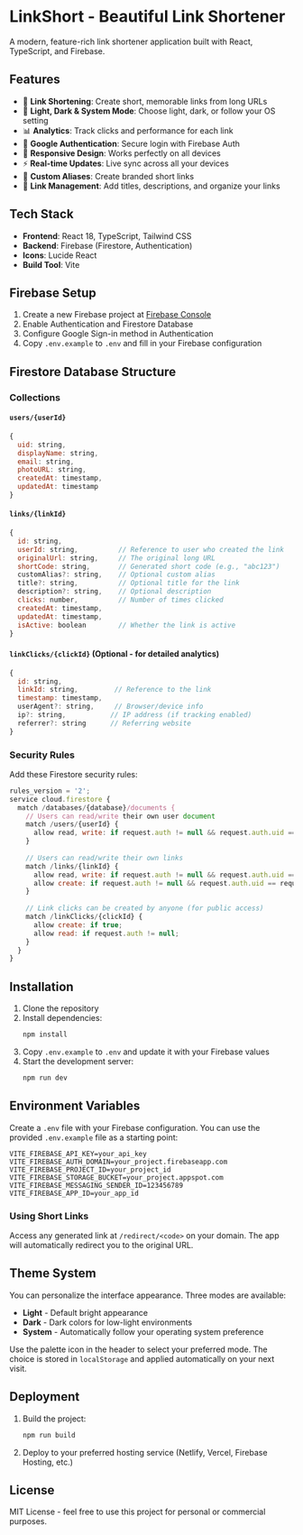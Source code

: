 # LinkShort - Beautiful Link Shortener

A modern, feature-rich link shortener application built with React, TypeScript, and Firebase.

## Features

- 🔗 **Link Shortening**: Create short, memorable links from long URLs
- 🎨 **Light, Dark & System Mode**: Choose light, dark, or follow your OS setting
- 📊 **Analytics**: Track clicks and performance for each link
- 🔐 **Google Authentication**: Secure login with Firebase Auth
- 📱 **Responsive Design**: Works perfectly on all devices
- ⚡ **Real-time Updates**: Live sync across all your devices
- 🎯 **Custom Aliases**: Create branded short links
- 📝 **Link Management**: Add titles, descriptions, and organize your links

## Tech Stack

- **Frontend**: React 18, TypeScript, Tailwind CSS
- **Backend**: Firebase (Firestore, Authentication)
- **Icons**: Lucide React
- **Build Tool**: Vite

## Firebase Setup

1. Create a new Firebase project at [Firebase Console](https://console.firebase.google.com)
2. Enable Authentication and Firestore Database
3. Configure Google Sign-in method in Authentication
4. Copy `.env.example` to `.env` and fill in your Firebase configuration

## Firestore Database Structure

### Collections

#### `users/{userId}`
```javascript
{
  uid: string,
  displayName: string,
  email: string,
  photoURL: string,
  createdAt: timestamp,
  updatedAt: timestamp
}
```

#### `links/{linkId}`
```javascript
{
  id: string,
  userId: string,          // Reference to user who created the link
  originalUrl: string,     // The original long URL
  shortCode: string,       // Generated short code (e.g., "abc123")
  customAlias?: string,    // Optional custom alias
  title?: string,          // Optional title for the link
  description?: string,    // Optional description
  clicks: number,          // Number of times clicked
  createdAt: timestamp,
  updatedAt: timestamp,
  isActive: boolean        // Whether the link is active
}
```

#### `linkClicks/{clickId}` (Optional - for detailed analytics)
```javascript
{
  id: string,
  linkId: string,         // Reference to the link
  timestamp: timestamp,
  userAgent?: string,     // Browser/device info
  ip?: string,           // IP address (if tracking enabled)
  referrer?: string      // Referring website
}
```

### Security Rules

Add these Firestore security rules:

```javascript
rules_version = '2';
service cloud.firestore {
  match /databases/{database}/documents {
    // Users can read/write their own user document
    match /users/{userId} {
      allow read, write: if request.auth != null && request.auth.uid == userId;
    }
    
    // Users can read/write their own links
    match /links/{linkId} {
      allow read, write: if request.auth != null && request.auth.uid == resource.data.userId;
      allow create: if request.auth != null && request.auth.uid == request.resource.data.userId;
    }
    
    // Link clicks can be created by anyone (for public access)
    match /linkClicks/{clickId} {
      allow create: if true;
      allow read: if request.auth != null;
    }
  }
}
```

## Installation

1. Clone the repository
2. Install dependencies:
   ```bash
   npm install
   ```
3. Copy `.env.example` to `.env` and update it with your Firebase values
4. Start the development server:
   ```bash
   npm run dev
   ```

## Environment Variables

Create a `.env` file with your Firebase configuration. You can use the
provided `.env.example` file as a starting point:

```env
VITE_FIREBASE_API_KEY=your_api_key
VITE_FIREBASE_AUTH_DOMAIN=your_project.firebaseapp.com
VITE_FIREBASE_PROJECT_ID=your_project_id
VITE_FIREBASE_STORAGE_BUCKET=your_project.appspot.com
VITE_FIREBASE_MESSAGING_SENDER_ID=123456789
VITE_FIREBASE_APP_ID=your_app_id
```

### Using Short Links

Access any generated link at `/redirect/<code>` on your domain. The app will
automatically redirect you to the original URL.

## Theme System

You can personalize the interface appearance. Three modes are available:

- **Light** - Default bright appearance
- **Dark** - Dark colors for low-light environments
- **System** - Automatically follow your operating system preference

Use the palette icon in the header to select your preferred mode. The choice is stored in `localStorage` and applied automatically on your next visit.

## Deployment

1. Build the project:
   ```bash
   npm run build
   ```
2. Deploy to your preferred hosting service (Netlify, Vercel, Firebase Hosting, etc.)

## License

MIT License - feel free to use this project for personal or commercial purposes.